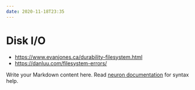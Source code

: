 ```yaml
---
date: 2020-11-18T23:35
---
```


# Disk I/O

- https://www.evanjones.ca/durability-filesystem.html
- https://danluu.com/filesystem-errors/

Write your Markdown content here. Read [neuron documentation](https://neuron.zettel.page/2011404.html) for syntax help.

